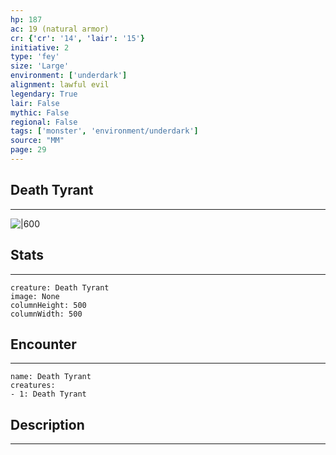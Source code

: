 ```yaml
---
hp: 187
ac: 19 (natural armor)
cr: {'cr': '14', 'lair': '15'}
initiative: 2
type: 'fey'    
size: 'Large'
environment: ['underdark']
alignment: lawful evil
legendary: True
lair: False
mythic: False
regional: False
tags: ['monster', 'environment/underdark']
source: "MM"
page: 29
---
```


## Death Tyrant
---

![|600](D:/Program%20Files/5e.tools/img/bestiary/MM/Death%20Tyrant.jpg)

## Stats
---

```statblock
creature: Death Tyrant
image: None
columnHeight: 500
columnWidth: 500
```

## Encounter
---

```encounter-table
name: Death Tyrant
creatures:
- 1: Death Tyrant
```

## Description
---




